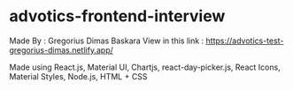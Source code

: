 # advotics-frontend-interview

Made By : Gregorius Dimas Baskara
View in this link : https://advotics-test-gregorius-dimas.netlify.app/

Made using React.js, Material UI, Chartjs, react-day-picker.js, React Icons, Material Styles, Node.js, HTML + CSS

